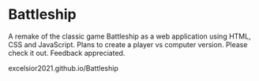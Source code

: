 # Battleship
A remake of the classic game Battleship as a web application using HTML, CSS and JavaScript. Plans to create a player vs computer version.
Please check it out. Feedback appreciated.

excelsior2021.github.io/Battleship
